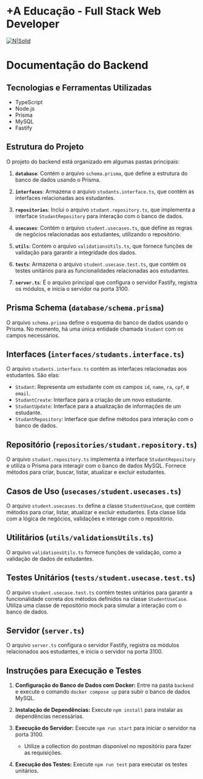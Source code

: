 +A Educação - Full Stack Web Developer
===================

[![N|Solid](https://maisaedu.com.br/hubfs/site-grupo-a/logo-mais-a-educacao.svg)](https://maisaedu.com.br/) 

# Documentação do Backend

## Tecnologias e Ferramentas Utilizadas
- TypeScript
- Node.js
- Prisma
- MySQL
- Fastify

## Estrutura do Projeto

O projeto do backend está organizado em algumas pastas principais:

1. **`database`**: Contém o arquivo `schema.prisma`, que define a estrutura do banco de dados usando o Prisma.

2. **`interfaces`**: Armazena o arquivo `studants.interface.ts`, que contém as interfaces relacionadas aos estudantes.

3. **`repositories`**: Inclui o arquivo `studant.repository.ts`, que implementa a interface `StudantRepository` para interação com o banco de dados.

4. **`usecases`**: Contém o arquivo `student.usecases.ts`, que define as regras de negócios relacionadas aos estudantes, utilizando o repositório.

5. **`utils`**: Contém o arquivo `validationsUtils.ts`, que fornece funções de validação para garantir a integridade dos dados.

6. **`tests`**: Armazena o arquivo `student.usecase.test.ts`, que contém os testes unitários para as funcionalidades relacionadas aos estudantes.

7. **`server.ts`**: É o arquivo principal que configura o servidor Fastify, registra os módulos, e inicia o servidor na porta 3100.

## Prisma Schema (`database/schema.prisma`)

O arquivo `schema.prisma` define o esquema do banco de dados usando o Prisma. No momento, há uma única entidade chamada `Studant` com os campos necessários.

## Interfaces (`interfaces/studants.interface.ts`)

O arquivo `studants.interface.ts` contém as interfaces relacionadas aos estudantes. São elas:

- `Studant`: Representa um estudante com os campos `id`, `name`, `ra`, `cpf`, e `email`.
- `StudantCreate`: Interface para a criação de um novo estudante.
- `StudantUpdate`: Interface para a atualização de informações de um estudante.
- `StudantRepository`: Interface que define métodos para interação com o banco de dados.

## Repositório (`repositories/studant.repository.ts`)

O arquivo `studant.repository.ts` implementa a interface `StudantRepository` e utiliza o Prisma para interagir com o banco de dados MySQL. Fornece métodos para criar, buscar, listar, atualizar e excluir estudantes.

## Casos de Uso (`usecases/student.usecases.ts`)

O arquivo `student.usecases.ts` define a classe `StudentUseCase`, que contém métodos para criar, listar, atualizar e excluir estudantes. Esta classe lida com a lógica de negócios, validações e interage com o repositório.

## Utilitários (`utils/validationsUtils.ts`)

O arquivo `validationsUtils.ts` fornece funções de validação, como a validação de dados de estudantes.

## Testes Unitários (`tests/student.usecase.test.ts`)

O arquivo `student.usecase.test.ts` contém testes unitários para garantir a funcionalidade correta dos métodos definidos na classe `StudentUseCase`. Utiliza uma classe de repositório mock para simular a interação com o banco de dados.

## Servidor (`server.ts`)

O arquivo `server.ts` configura o servidor Fastify, registra os módulos relacionados aos estudantes, e inicia o servidor na porta 3100.

## Instruções para Execução e Testes

1. **Configuração do Banco de Dados com Docker:** Entre na pasta `backend` e execute o comando `docker compose up` para subir o banco de dados MySQL.

2. **Instalação de Dependências:** Execute `npm install` para instalar as dependências necessárias.

3. **Execução do Servidor:** Execute `npm run start` para iniciar o servidor na porta 3100.
   - Utilize a collection do postman disponível no repositório para fazer as requisições.

5. **Execução dos Testes:** Execute `npm run test` para executar os testes unitários.

